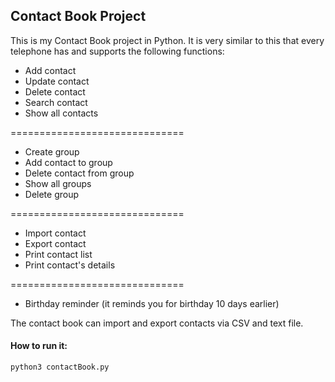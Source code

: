 ## Contact Book Project  

This is my Contact Book project in Python. It is very similar to this that every telephone has and supports the following functions: 
- Add contact
- Update contact
- Delete contact
- Search contact
- Show all contacts

==============================
- Create group
- Add contact to group
- Delete contact from group
- Show all groups
- Delete group

==============================
- Import contact
- Export contact
- Print contact list
- Print contact's details

==============================
- Birthday reminder (it reminds you for birthday 10 days earlier)


The contact book can import and export contacts via CSV and text file.



#### How to run it:
```console
python3 contactBook.py
```